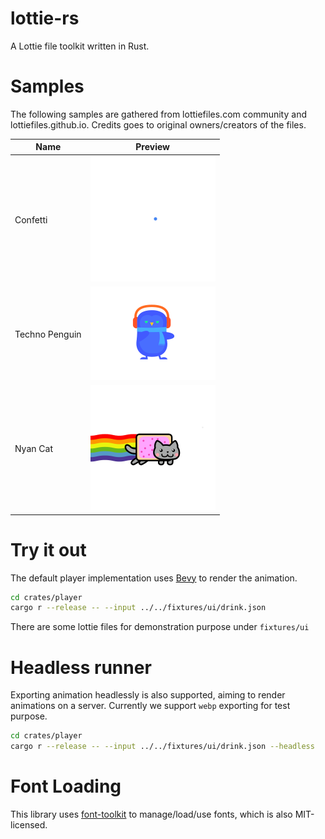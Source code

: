 # lottie-rs
A Lottie file toolkit written in Rust.


# Samples

The following samples are gathered from lottiefiles.com community and lottiefiles.github.io. Credits
goes to original owners/creators of the files.

| **Name** | **Preview** |
|----------|-------------|
| Confetti | <img src="fixtures/results/confetti.webp" width="200"> |
| Techno Penguin | <img src="fixtures/results/techno_penguin.webp" width="200"> |
| Nyan Cat | <img src="fixtures/results/nyan_cat.webp" width="200"> |

# Try it out

The default player implementation uses [Bevy](https://github.com/bevyengine/bevy) to render the animation.

```bash
cd crates/player
cargo r --release -- --input ../../fixtures/ui/drink.json
```

There are some lottie files for demonstration purpose under `fixtures/ui`

# Headless runner

Exporting animation headlessly is also supported, aiming to render animations on a server. Currently we support
`webp` exporting for test purpose.

```bash
cd crates/player
cargo r --release -- --input ../../fixtures/ui/drink.json --headless
```

# Font Loading

This library uses [font-toolkit](https://github.com/alibaba/font-toolkit) to manage/load/use fonts, which
is also MIT-licensed.
